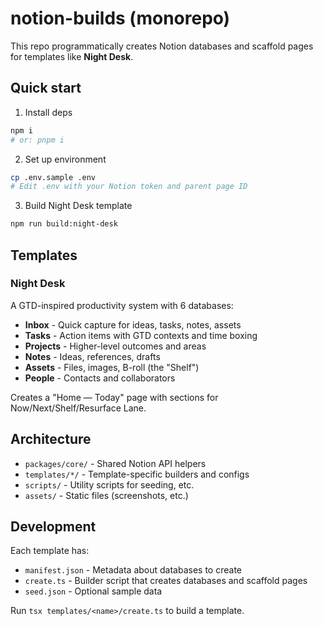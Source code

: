 # notion-builds (monorepo)

This repo programmatically creates Notion databases and scaffold pages for templates like **Night Desk**.

## Quick start

1) Install deps
```bash
npm i
# or: pnpm i
```

2) Set up environment
```bash
cp .env.sample .env
# Edit .env with your Notion token and parent page ID
```

3) Build Night Desk template
```bash
npm run build:night-desk
```

## Templates

### Night Desk
A GTD-inspired productivity system with 6 databases:
- **Inbox** - Quick capture for ideas, tasks, notes, assets
- **Tasks** - Action items with GTD contexts and time boxing
- **Projects** - Higher-level outcomes and areas
- **Notes** - Ideas, references, drafts
- **Assets** - Files, images, B-roll (the "Shelf")
- **People** - Contacts and collaborators

Creates a "Home — Today" page with sections for Now/Next/Shelf/Resurface Lane.

## Architecture

- `packages/core/` - Shared Notion API helpers
- `templates/*/` - Template-specific builders and configs
- `scripts/` - Utility scripts for seeding, etc.
- `assets/` - Static files (screenshots, etc.)

## Development

Each template has:
- `manifest.json` - Metadata about databases to create
- `create.ts` - Builder script that creates databases and scaffold pages
- `seed.json` - Optional sample data

Run `tsx templates/<name>/create.ts` to build a template.